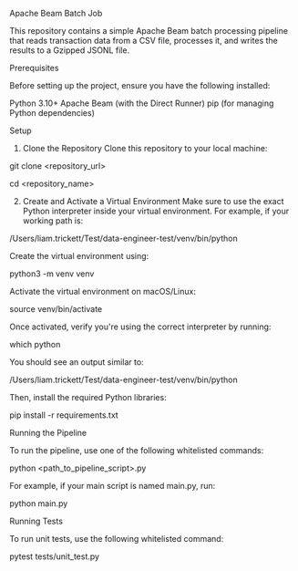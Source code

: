 Apache Beam Batch Job

This repository contains a simple Apache Beam batch processing pipeline that reads transaction data from a CSV file, processes it, and writes the results to a Gzipped JSONL file.

Prerequisites

Before setting up the project, ensure you have the following installed:

Python 3.10+
Apache Beam (with the Direct Runner)
pip (for managing Python dependencies)

Setup

1. Clone the Repository
Clone this repository to your local machine:

git clone <repository_url>

cd <repository_name>

2. Create and Activate a Virtual Environment
Make sure to use the exact Python interpreter inside your virtual environment. For example, if your working path is:

/Users/liam.trickett/Test/data-engineer-test/venv/bin/python

Create the virtual environment using:

python3 -m venv venv

Activate the virtual environment on macOS/Linux:

source venv/bin/activate

Once activated, verify you're using the correct interpreter by running:

which python

You should see an output similar to:

/Users/liam.trickett/Test/data-engineer-test/venv/bin/python

Then, install the required Python libraries:

pip install -r requirements.txt

Running the Pipeline

To run the pipeline, use one of the following whitelisted commands:

python <path_to_pipeline_script>.py

For example, if your main script is named main.py, run:

python main.py

Running Tests

To run unit tests, use the following whitelisted command:

pytest tests/unit_test.py